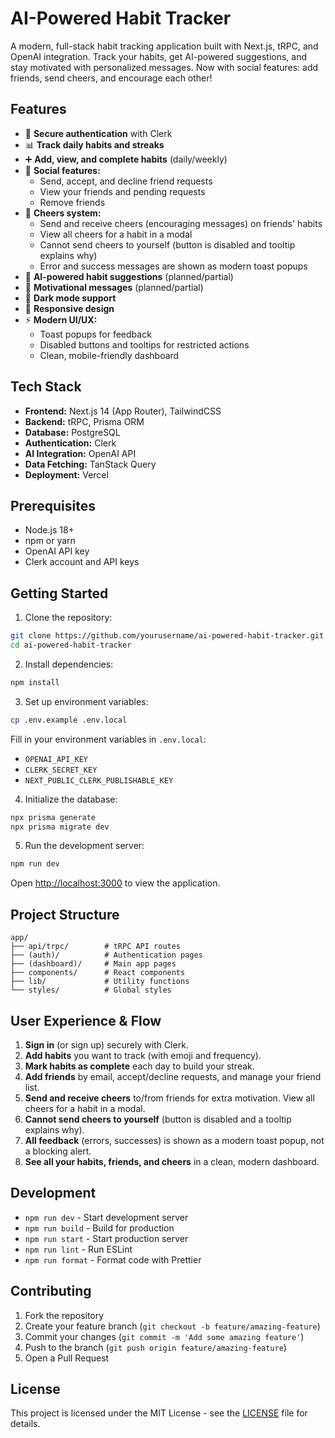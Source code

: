 # AI-Powered Habit Tracker

A modern, full-stack habit tracking application built with Next.js, tRPC, and OpenAI integration. Track your habits, get AI-powered suggestions, and stay motivated with personalized messages. Now with social features: add friends, send cheers, and encourage each other!

## Features

- 🔐 **Secure authentication** with Clerk
- 📊 **Track daily habits and streaks**
- ➕ **Add, view, and complete habits** (daily/weekly)
- 👫 **Social features:**
  - Send, accept, and decline friend requests
  - View your friends and pending requests
  - Remove friends
- 🎉 **Cheers system:**
  - Send and receive cheers (encouraging messages) on friends' habits
  - View all cheers for a habit in a modal
  - Cannot send cheers to yourself (button is disabled and tooltip explains why)
  - Error and success messages are shown as modern toast popups
- 🤖 **AI-powered habit suggestions** (planned/partial)
- 💪 **Motivational messages** (planned/partial)
- 🌙 **Dark mode support**
- 📱 **Responsive design**
- ⚡ **Modern UI/UX:**
  - Toast popups for feedback
  - Disabled buttons and tooltips for restricted actions
  - Clean, mobile-friendly dashboard

## Tech Stack

- **Frontend:** Next.js 14 (App Router), TailwindCSS
- **Backend:** tRPC, Prisma ORM
- **Database:** PostgreSQL
- **Authentication:** Clerk
- **AI Integration:** OpenAI API
- **Data Fetching:** TanStack Query
- **Deployment:** Vercel

## Prerequisites

- Node.js 18+ 
- npm or yarn
- OpenAI API key
- Clerk account and API keys

## Getting Started

1. Clone the repository:
```bash
git clone https://github.com/yourusername/ai-powered-habit-tracker.git
cd ai-powered-habit-tracker
```

2. Install dependencies:
```bash
npm install
```

3. Set up environment variables:
```bash
cp .env.example .env.local
```
Fill in your environment variables in `.env.local`:
- `OPENAI_API_KEY`
- `CLERK_SECRET_KEY`
- `NEXT_PUBLIC_CLERK_PUBLISHABLE_KEY`

4. Initialize the database:
```bash
npx prisma generate
npx prisma migrate dev
```

5. Run the development server:
```bash
npm run dev
```

Open [http://localhost:3000](http://localhost:3000) to view the application.

## Project Structure

```
app/
├── api/trpc/        # tRPC API routes
├── (auth)/          # Authentication pages
├── (dashboard)/     # Main app pages
├── components/      # React components
├── lib/             # Utility functions
└── styles/          # Global styles
```

## User Experience & Flow

1. **Sign in** (or sign up) securely with Clerk.
2. **Add habits** you want to track (with emoji and frequency).
3. **Mark habits as complete** each day to build your streak.
4. **Add friends** by email, accept/decline requests, and manage your friend list.
5. **Send and receive cheers** to/from friends for extra motivation. View all cheers for a habit in a modal.
6. **Cannot send cheers to yourself** (button is disabled and a tooltip explains why).
7. **All feedback** (errors, successes) is shown as a modern toast popup, not a blocking alert.
8. **See all your habits, friends, and cheers** in a clean, modern dashboard.

## Development

- `npm run dev` - Start development server
- `npm run build` - Build for production
- `npm run start` - Start production server
- `npm run lint` - Run ESLint
- `npm run format` - Format code with Prettier

## Contributing

1. Fork the repository
2. Create your feature branch (`git checkout -b feature/amazing-feature`)
3. Commit your changes (`git commit -m 'Add some amazing feature'`)
4. Push to the branch (`git push origin feature/amazing-feature`)
5. Open a Pull Request

## License

This project is licensed under the MIT License - see the [LICENSE](LICENSE) file for details. 